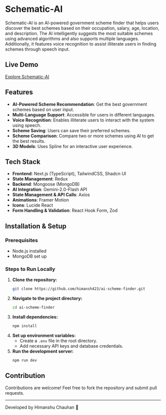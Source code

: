 # Schematic-AI

Schematic-AI is an AI-powered government scheme finder that helps users discover the best schemes based on their occupation, salary, age, location, and description. The AI intelligently suggests the most suitable schemes using advanced algorithms and also supports multiple languages. Additionally, it features voice recognition to assist illiterate users in finding schemes through speech input.

## Live Demo
[Explore Schematic-AI](https://ai-scheme-finder-seven.vercel.app)

## Features
- **AI-Powered Scheme Recommendation**: Get the best government schemes based on user input.
- **Multi-Language Support**: Accessible for users in different languages.
- **Voice Recognition**: Enables illiterate users to interact with the system using speech.
- **Scheme Saving**: Users can save their preferred schemes.
- **Scheme Comparison**: Compare two or more schemes using AI to get the best results.
- **3D Models**: Uses Spline for an interactive user experience.

## Tech Stack
- **Frontend**: Next.js (TypeScript), TailwindCSS, Shadcn UI
- **State Management**: Redux
- **Backend**: Mongoose (MongoDB)
- **AI Integration**: Gemini-2.0-Flash API
- **State Management & API Calls**: Axios
- **Animations**: Framer Motion
- **Icons**: Lucide React
- **Form Handling & Validation**: React Hook Form, Zod

## Installation & Setup
### Prerequisites
- Node.js installed
- MongoDB set up

### Steps to Run Locally
1. **Clone the repository:**
   ```bash
   git clone https://github.com/himansh423/ai-scheme-finder.git
   ```
2. **Navigate to the project directory:**
   ```bash
   cd ai-scheme-finder
   ```
3. **Install dependencies:**
   ```bash
   npm install
   ```
4. **Set up environment variables:**
   - Create a `.env` file in the root directory.
   - Add necessary API keys and database credentials.
5. **Run the development server:**
   ```bash
   npm run dev
   ```

## Contribution
Contributions are welcome! Feel free to fork the repository and submit pull requests.


---

Developed by Himanshu Chauhan 🚀

